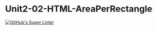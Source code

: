 # Unit2-02-HTML-AreaPerRectangle
[![GitHub's Super Linter](https://github.com/ICS2O-EmmaJ/Unit2-02-HTML-AreaPerRectangle/workflows/GitHub's%20Super%20Linter/badge.svg)](https://github.com/ICS2O-EmmaJ/Unit2-02-HTML-AreaPerRectangle/actions)